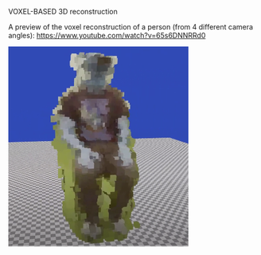 VOXEL-BASED 3D reconstruction

A preview of the voxel reconstruction of a person (from 4 different camera angles): https://www.youtube.com/watch?v=65s6DNNRRd0

![alt text](https://github.com/pdallas/Voxel-based_3D_reconstruction/blob/main/Capture111.png?raw=true)
